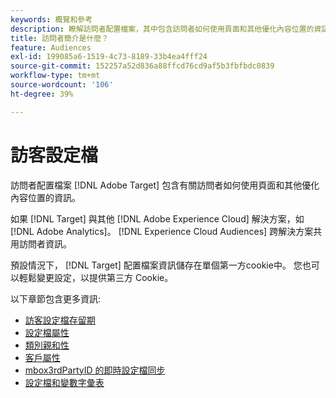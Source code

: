 ```yaml
---
keywords: 概覽和參考
description: 瞭解訪問者配置檔案，其中包含訪問者如何使用頁面和其他優化內容位置的資訊。
title: 訪問者簡介是什麼？
feature: Audiences
exl-id: 199085a6-1519-4c73-8189-33b4ea4fff24
source-git-commit: 152257a52d836a88ffcd76cd9af5b3fbfbdc0839
workflow-type: tm+mt
source-wordcount: '106'
ht-degree: 39%

---
```


# 訪客設定檔

訪問者配置檔案 [!DNL Adobe Target] 包含有關訪問者如何使用頁面和其他優化內容位置的資訊。

如果 [!DNL Target] 與其他 [!DNL Adobe Experience Cloud] 解決方案，如 [!DNL Adobe Analytics]。 [!DNL Experience Cloud Audiences] 跨解決方案共用訪問者資訊。

預設情況下， [!DNL Target] 配置檔案資訊儲存在單個第一方cookie中。 您也可以輕鬆變更設定，以提供第三方 Cookie。

以下章節包含更多資訊: 

- [訪客設定檔存留期](visitor-profile-lifetime.md)
- [設定檔屬性](profile-parameters.md)
- [類別親和性](category-affinity.md)
- [客戶屬性](working-with-customer-attributes.md)
- [mbox3rdPartyID 的即時設定檔同步](3rd-party-id.md)
- [設定檔和變數字彙表](variables-profiles-parameters-methods.md)
